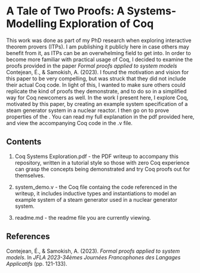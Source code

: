 # A Tale of Two Proofs: A Systems-Modelling Exploration of Coq

This work was done as part of my PhD research when exploring interactive theorem provers (ITPs). I am publishing it publicly here in case others may benefit from it, as ITPs can be an overwhelming field to get into. In order to become more familiar with practical usage of Coq, I decided to examine the proofs provided in the paper *Formal proofs applied to system models* Contejean, É., & Samokish, A. (2023). I found the motivation and vision for this paper to be very compelling, but was struck that they did not include their actual Coq code. In light of this, I wanted to make sure others could replicate the kind of proofs they demonstrate, and to do so in a simplified way for Coq newcomers as well.
In the work I present here, I explore Coq, motivated by this paper, by creating an example system specification of a steam generator system in a nuclear reactor. I then go on to prove properties of the . You can read my full explanation in the pdf provided here, and view the accompanying Coq code in the .v file. 

## Contents
1. Coq Systems Exploration.pdf - the PDF writeup to accompany this repository, written in a tutorial style so those with zero Coq experience can grasp the concepts being demonstrated and try Coq proofs out for themselves.

2. system_demo.v - the Coq file containg the code referenced in the writeup, it includes inductive types and instantiations to model an example system of a steam generator used in a nuclear generator system.

3. readme.md - the readme file you are currently viewing.


## References

Contejean, É., & Samokish, A. (2023). *Formal proofs applied to system models*. In *JFLA 2023-34èmes Journées Francophones des Langages Applicatifs* (pp. 121-133).
